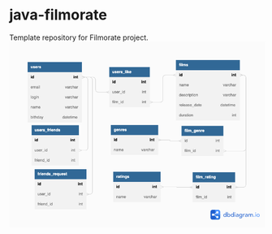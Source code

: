 # java-filmorate
Template repository for Filmorate project.
![This is an image](https://github.com/bukinpavel/java-filmorate/blob/main/scheme_Db.png)

